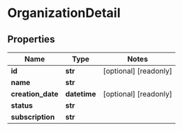# OrganizationDetail

## Properties
Name | Type | Notes
------------ | ------------- | -------------
**id** | **str** | [optional] [readonly]
**name** | **str** |
**creation_date** | **datetime** | [optional] [readonly]
**status** | **str** |
**subscription** | **str** |


